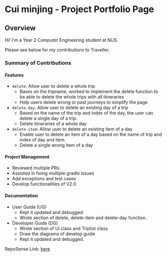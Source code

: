# Cui minjing - Project Portfolio Page

## Overview
Hi! I'm a Year 2 Computer Engineering student at NUS.

Please see below for my contributions to Traveller.

### Summary of Contributions

#### Features
* `delete`: Allow user to delete a whole trip
    * Bases on the tripname, worked to implement the delete function to be able to 
      delete the whole trips with all itineraries
    * Help users delete wrong or past journeys to simplify the page
* `delete-day`: Allow user to delete an existing day of a trip
    * Based on the name of the trip and index of the day, the user can delete a 
      single day of a trip.
    * Delete itineraries of a whole day
* `delete-item`: Allow user to delete an existing item of a day
    * Enable user to delete an item of a day based on the name of trip and index of 
      day and item.
    * Delete a single wrong item of a day

#### Project Management
* Reviewed multiple PRs.
* Assisted in fixing multiple gradle issues
* Add exceptions and test cases
* Develop functionalities of V2.0

#### Documentation
* User Guide (UG)
  * Kept it updated and debugged.
  * Wrote section of delete, delete-item and delete-day function.
* Developer Guide (DG)
  * Wrote section of Ui class and Triplist class.
  * Draw the diagrams of develop guide
  * Kept it updated and debugged.

RepoSense Link: [here](https://nus-cs2113-ay2122s1.github.io/tp-dashboard/?search=cuiminjing&sort=groupTitle&sortWithin=title&timeframe=commit&mergegroup=&groupSelect=groupByRepos&breakdown=true&checkedFileTypes=docs~functional-code~test-code~other&since=2021-09-25&tabOpen=true&tabType=zoom&zA=conradwee&zR=AY2122S1-CS2113T-W13-1%2Ftp%5Bmaster%5D&zACS=172.5020920502092&zS=2021-09-25&zFS=w13&zU=2021-11-03&zMG=false&zFTF=commit&zFGS=groupByRepos&zFR=false)
